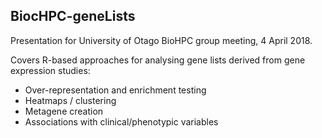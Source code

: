 ## BiocHPC-geneLists

Presentation for University of Otago BioHPC group meeting, 4 April 2018.

Covers R-based approaches for analysing gene lists derived from gene expression 
studies:
 - Over-representation and enrichment testing
 - Heatmaps / clustering
 - Metagene creation
 - Associations with clinical/phenotypic variables
 
